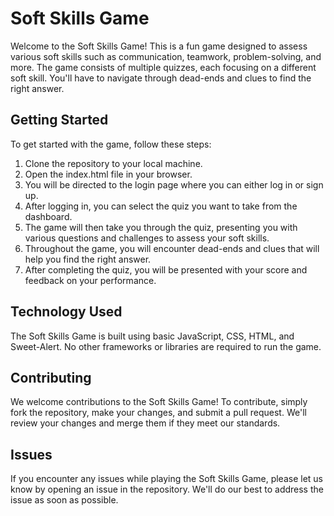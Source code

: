# Soft Skills Game

Welcome to the Soft Skills Game! This is a fun game designed to assess various soft skills such as communication, teamwork, problem-solving, and more. The game consists of multiple quizzes, each focusing on a different soft skill. You'll have to navigate through dead-ends and clues to find the right answer.

## Getting Started

To get started with the game, follow these steps:

1. Clone the repository to your local machine.
2. Open the index.html file in your browser.
3. You will be directed to the login page where you can either log in or sign up.
4. After logging in, you can select the quiz you want to take from the dashboard.
5. The game will then take you through the quiz, presenting you with various questions and challenges to assess your soft skills.
6. Throughout the game, you will encounter dead-ends and clues that will help you find the right answer.
7. After completing the quiz, you will be presented with your score and feedback on your performance.

## Technology Used

The Soft Skills Game is built using basic JavaScript, CSS, HTML, and Sweet-Alert. No other frameworks or libraries are required to run the game.

## Contributing

We welcome contributions to the Soft Skills Game! To contribute, simply fork the repository, make your changes, and submit a pull request. We'll review your changes and merge them if they meet our standards.

## Issues

If you encounter any issues while playing the Soft Skills Game, please let us know by opening an issue in the repository. We'll do our best to address the issue as soon as possible.
